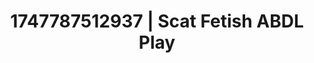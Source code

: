 ---
categories:
- Vocal tease
- Pussy eating
- Anal
- Anal play
- Spitroast
image: /assets/images/1747787512937.jpg
layout: post
seo:
  description: Featured content with exclusive ABDL Play, Scat Fetish. HD images available.
  keywords: ABDL Play, Scat Fetish
  og_image: /assets/images/1747787512937.jpg
  schema_type: VisualArtwork
tags:
- '#1747787512937'
- ABDL Play
- Scat Fetish
title: 1747787512937 | Scat Fetish ABDL Play
---